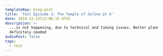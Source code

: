 ```yaml
---
templateKey: blog-post
title: 'Test Episode 3: The Temple of Selûne pt 6'
date: 2019-12-23T23:00:15.979Z
description: >-
  ...is not happening, due to technical and timing issues. Better planning is
  definitely needed
audioPost: false
tags:
  - test
---
```



